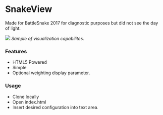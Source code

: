 # SnakeView
Made for BattleSnake 2017 for diagnostic purposes but did not see the day of light.

![](http://i.imgur.com/7bMMArL.png)
_Sample of visualization capabilites._

### Features
- HTML5 Powered
- Simple
- Optional weighting display parameter.


### Usage
- Clone locally
- Open index.html
- Insert desired configuration into text area.